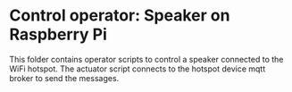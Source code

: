# Control operator: Speaker on Raspberry Pi

This folder contains operator scripts to control a speaker connected to the WiFi hotspot.
The actuator script connects to the hotspot device mqtt broker to send the messages.
